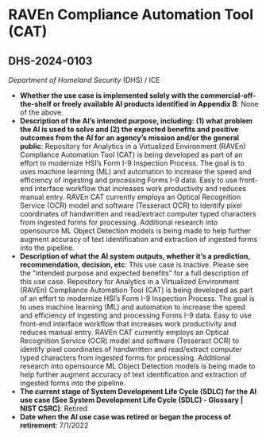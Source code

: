 # RAVEn Compliance Automation Tool (CAT)
## DHS-2024-0103
_Department of Homeland Security_ (DHS) / ICE


+ **Whether the use case is implemented solely with the commercial-off-the-shelf or freely available AI products identified in Appendix B**: None of the above.
+ **Description of the AI’s intended purpose, including: (1) what problem the AI is used to solve and (2) the expected benefits and positive outcomes from the AI for an agency’s mission and/or the general public**: Repository for Analytics in a Virtualized Environment (RAVEn) Compliance Automation Tool (CAT) is being developed as part of an effort to modernize HSI’s Form I-9 Inspection Process. The goal is to uses machine learning (ML) and automation to increase the speed and efficiency of ingesting and processing Forms I-9 data. Easy to use front-end interface workflow that increases work productivity and reduces manual entry. RAVEn CAT currently employs an Optical Recognition Service (OCR) model and software (Tesseract OCR) to identify pixel coordinates of handwritten and read/extract computer typed characters from ingested forms for processing. Additional research into opensource ML Object Detection models is being made to help further augment accuracy of text identification and extraction of ingested forms into the pipeline.
+ **Description of what the AI system outputs, whether it’s a prediction, recommendation, decision, etc**: This use case is inactive. Please see the "intended purpose and expected benefits" for a full description of this use case.
Repository for Analytics in a Virtualized Environment (RAVEn) Compliance Automation Tool (CAT) is being developed as part of an effort to modernize HSI’s Form I-9 Inspection Process. The goal is to uses machine learning (ML) and automation to increase the speed and efficiency of ingesting and processing Forms I-9 data. Easy to use front-end interface workflow that increases work productivity and reduces manual entry. RAVEn CAT currently employs an Optical Recognition Service (OCR) model and software (Tesseract OCR) to identify pixel coordinates of handwritten and read/extract computer typed characters from ingested forms for processing. Additional research into opensource ML Object Detection models is being made to help further augment accuracy of text identification and extraction of ingested forms into the pipeline. 
+ **The current stage of System Development Life Cycle (SDLC) for the AI use case (See System Development Life Cycle (SDLC) - Glossary | NIST CSRC)**: Retired
+ **Date when the AI use case was retired or began the process of retirement**: 7/1/2022